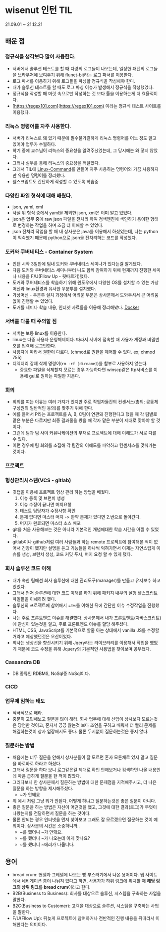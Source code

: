 # wisenut 인턴 TIL
21.09.01 ~ 21.12.21

## 배운 점

### 정규식을 생각보다 많이 사용한다.
- 서버에서 솔루션 테스트를 할 때 다량의 로그들이 나오는데, 일정한 패턴의 로그들을 브라우저에 보여주기 위해 flunet-bit라는 로그 파서를 이용한다.
- 로그 파서를 이용하기 위해 로그들을 파싱할 정규식을 작성해야 한다.
- 내가 솔루션 테스트를 할 때도 로그 파싱 이슈가 발생해서 정규식을 작성했었다.
- 정규식을 작성할 때 머릿 속으로만 작성하는 것 보다 툴을 이용하는게 더 효율적이다.
- [https://regex101.com](https://regex101.com) 이라는 정규식 테스트 사이트를 이용했다.

### 리눅스 명령어를 자주 사용한다.
- 서버가 리눅스로 돼 있기 때문에 필수불가결하게 리눅스 명령어를 어느 정도 알고 있어야 업무가 수월하다.
- 학기 중에 교수님이 리눅스의 중요성을 알려주셨었는데, 그 당시에는 와 닿지 않았다.
- 그러나 실무를 통해 리눅스의 중요성을 깨달았다.
- 그래서 TIL에 [Linux-Command](../Linux/Linux-Command.md)를 만들어 자주 사용하는 명령어와 가끔 사용하지만 유용한 명령어를 정리했다.
- 쉘스크립트도 간단하게 작성할 수 있도록 학습중

### 다양한 파일 형식에 대해 배웠다.
- json, yaml, xml
- 사실 위 형식 중에서 yaml을 제외한 json, xml은 이미 알고 있었다.
- json은 업무 중에 raw json 파일을 전처리 하여 검색엔진에 색인하기 용이한 형태로 변경하는 작업을 하며 조금 더 이해할 수 있었다.
- json 전처리 작업을 할 때 내 상사분은 java를 이용해서 하셨었는데, 나는 python이 익숙했기 때문에 python으로 json을 전처리하는 코드를 작성했다.

### 도커와 쿠버네티스 - Container System
- 인턴 시작 3일만에 팀내 도커와 쿠버네티스 세미나가 있다는걸 알게됐다.
- 다음 도커와 쿠버네티스 세미나부터 나도 함께 참여하기 위해 현재까지 진행한 세미나 내용을 F/U(Fllow Up - 뒷따르기)했다.
- 도커와 쿠버네티스를 학습하기 위해 윈도우에서 다양한 OS를 설치할 수 있는 가상 머신과 linux환경과 유사한 우분투를 설치했다.
- 가상머신 - 우분투 설치 과정에서 어려운 부분은 상사분께서 도와주셔서 큰 어려움 없이 진행할 수 있었다.
- 도커를 세미나 학습 내용, 인터넷 자료들을 이용해 정리해봤다. [Docker](../ContainerSystem/Docker/Docker_basic.md)

### 서버를 다룰 때 주의할 점
- 서버는 보통 linux를 이용한다.
- linux는 다중 사용자 운영체제이다. 따라서 서버에 접속할 때 사용자 계정과 비밀번호를 입력해 로그인한다.
- 사용자에 따라서 권한이 다르다. (chmod로 권한을 제어할 수 있다. ex; chmod 755)
- 디렉터리 강제 삭제 명령어(`rm -rf [dirname]`)를 함부로 사용하지 않는다.
  - 중요한 파일을 삭제할지 모르는 경우 가능하다면 winscp같은 ftp서비스를 이용해 gui로 원하는 파일만 지운다.

### 회의
- 회의를 여는 이유는 여러 가지가 있지만 주로 작업자들간의 컨센서스(총의; 공동체 구성원의 일반적인 동의)를 맞추기 위해 한다.
- 예를 들어서 P라는 프로젝트를 A, B, C팀이 연관돼 진행한다고 했을 때 각 팀별로 맡은 부분은 다르지만 최종 결과물을 봤을 때 각자 맡은 부분이 제대로 맞아야 할 것이다.
- 그런데 팀과 팀 사이 커뮤니케이션의 부재로 프로젝트에 대해 이해도가 서로 다를 수 있다.
- 이런 경우에 팀 회의를 소집해 각 팀간의 이해도를 파악하고 컨센서스를 맞춰가는 것이다.

### 프로젝트

### 형상관리시스템(VCS - gitlab)
- 깃랩을 이용해 프로젝트 형상 관리 하는 방법을 배웠다.
  1. 이슈 등록 및 브런치 생성
  2. 이슈 수정이 끝나면 머지요청
  3. 테스트 담당자가 수정사항 확인
  4. 문제 없다면 마스터 머지 -> 만약 문제가 있다면 2.번으로 돌아간다.
  5. 머지가 완료되면 마스터 소스 배포
- git을 처음 사용해보는 것은 아니라 기본적인 개념에대한 학습 시간을 아낄 수 있었다.
- gitlab이나 github처럼 여러 사람들과 하는 remote 프로젝트에 참여해본 적이 없어서 긴장이 됐지만 설명을 듣고 기능들을 하나씩 익혀가면서 이제는 자연스럽게 이슈를 생성, 브런치 생성, 코드 커밋 푸시, 머지 요청 할 수 있게 됐다.

### 회사 솔루션 코드 이해
- 내가 속한 팀에선 회사 솔루션에 대한 관리도구(manager)를 만들고 유지보수 하고 있었다.
- 그래서 먼저 솔루션에 대한 코드 이해를 하기 위해 패키지 내부의 실행 쉘스크립트 파일들을 이해하려 했다.
- 솔루션의 프로젝트에 참여해서 코드를 이해한 뒤에 간단한 이슈 수정작업을 진행했다.
- 나는 주로 프론트엔드 이슈를 해결했다. 상사분께서 내가 프론트엔트(자바스크립트)에 관심이 있는것을 알고, 주로 프론트엔드 이슈를 할당 해주셨다.
- HTML, CSS, JavaScript를 기본적으로 할줄 아는 상태에서 vanilla JS를 수정할 거라고 예상했던것은 오산이었다.
- 회사는 생상선을 향산시키기 위해 Jqery라는 라이브러리를 이용해서 작업을 했었기 때문에 코드 수정을 위해 Jquery의 기본적인 사용법을 찾아보며 공부했다.

### Cassandra DB
- DB 종류인 RDBMS, NoSql중 NoSql이다.

### CICD

### 업무에 임하는 태도
- 적극적으로 해라.
- 충분히 고민해보고 질문을 많이 해라. 회사 업무에 대해 신입이 상사보다 모르는것은 당연한 것이고, 혼자서 끙끙 앓는것 보다 조언을 구하고 배워서 더 빨리 문제를 해결하는것이 상사 입장에서도 좋다. 물론 두서없이 질문하는것은 좋지 않다.

### 질문하는 방법
- 처음에는 너무 질문을 안해서 상사분들이 잘 모르면 혼자 모른채로 있지 말고 질문을 바로바로 하라고 하셨다.
- 그래서 질문을 하다 보니 로그같은걸 제대로 확인 안해보거나 검색하면 나올 내용인데 마음 급하게 질문을 한 적이 많았다.
- 그러다보니 한 상사분께서 질문하는 방법에 대한 문제점을 지적해주시고, 더 나은 질문을 하는 방향을 제시해주셨다.
  - ~가 안돼요
- 위 예시 처럼 그냥 뭐가 안된다, 어떻게 하냐고 질문하는것은 좋은 질문이 아니다.
- 좋은 질문을 하는 방법은 자신이 어떤것을 했고, 그것에 대한 결과(로그)가 무엇이 나왔는지를 전달하면서 질문을 하는 것이다.
- 물론 안되는 경우 인터넷을 먼저 찾아보고 그래도 잘 모르겠으면 질문하는 것이 예의이다. 상사분의 시간은 소중하니까..
  - ~를 했더니 ~가 안돼요.
  - ~를 했더니 ~가 나오는데 이게 맞나요?
  - ~를 했더니 ~에러가 나옵니다.

## 용어
- bread crum: 핸젤과 그레텔에 나오는 빵 부스러기에서 나온 용어이다. 웹 사이트에서 네비게이션 층이 나눠져 있다고 하면, 사용자가 하위 링크에 위치할 때 **해당 링크의 상위 링크**를 **bread crum**이라고 한다.
- B2B(Business to Business): 회사를 대상으로 솔루션, 시스템을 구축하는 사업을 말한다.
- B2C(Business to Customer): 고객을 대상으로 솔루션, 시스템을 구축하는 사업을 말한다.
- F/U(Fllow Up): 뒤늦게 프로젝트에 참여하거나 전반적인 진행 내용을 뒤따라서 이해한다는 의미이다.

